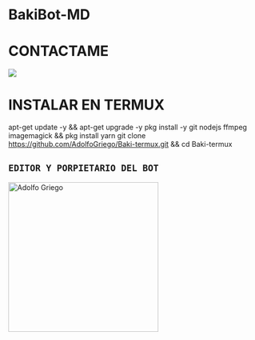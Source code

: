 # BakiBot-MD
# CONTACTAME

<a href="http://wa.me/528451003894" target="blank"><img src="https://img.shields.io/badge/Adolfo-25D366?style=for-the-badge&logo=whatsapp&logoColor=white" /></a>

# INSTALAR EN TERMUX

apt-get update -y && apt-get upgrade -y
pkg install -y git nodejs ffmpeg imagemagick && pkg install yarn
git clone https://github.com/AdolfoGriego/Baki-termux.git && cd Baki-termux




## `EDITOR Y PORPIETARIO DEL BOT` 

<a href="https://github.com/AdolfoGriego"><img src="https://github.com/AdolfoGriego.png" width="300" height="300" alt="Adolfo Griego"/></a>
